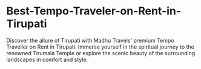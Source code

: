 # Best-Tempo-Traveler-on-Rent-in-Tirupati
Discover the allure of Tirupati with Madhu Travels' premium Tempo Traveller on Rent in Tirupati. Immerse yourself in the spiritual journey to the renowned Tirumala Temple or explore the scenic beauty of the surrounding landscapes in comfort and style.
